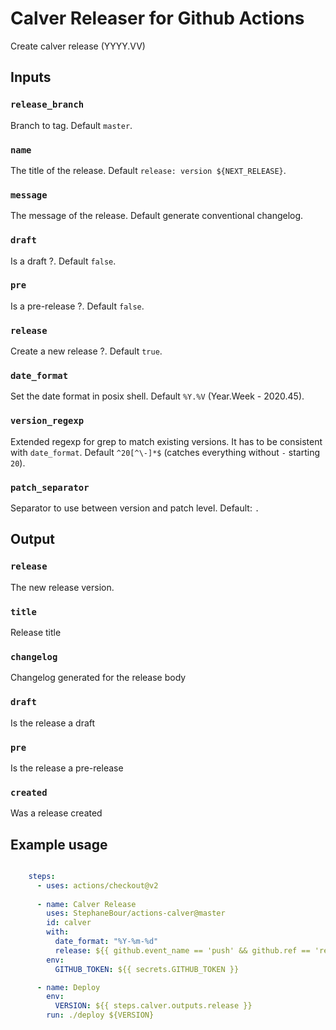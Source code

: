 # Calver Releaser for Github Actions

Create calver release (YYYY.VV)

## Inputs

### `release_branch`

Branch to tag. Default `master`.

### `name`

The title of the release. Default `release: version ${NEXT_RELEASE}`.

### `message`

The message of the release. Default generate conventional changelog.

### `draft`

Is a draft ?. Default `false`.

### `pre`

Is a pre-release ?. Default `false`.

### `release`

Create a new release ?. Default `true`.

### `date_format`

Set the date format in posix shell. Default `%Y.%V` (Year.Week - 2020.45).

### `version_regexp`

Extended regexp for grep to match existing versions. It has to be consistent with `date_format`. Default `^20[^\-]*$` (catches everything without `-` starting `20`).

### `patch_separator`

Separator to use between version and patch level. Default: `.`

## Output

### `release`

The new release version.

### `title`

Release title

### `changelog`

Changelog generated for the release body

### `draft`

Is the release a draft

### `pre`

Is the release a pre-release

### `created`

Was a release created

## Example usage

```yaml

    steps:
      - uses: actions/checkout@v2
        
      - name: Calver Release
        uses: StephaneBour/actions-calver@master
        id: calver
        with:
          date_format: "%Y-%m-%d"
          release: ${{ github.event_name == 'push' && github.ref == 'refs/heads/master' }}
        env:
          GITHUB_TOKEN: ${{ secrets.GITHUB_TOKEN }}

      - name: Deploy
        env:
          VERSION: ${{ steps.calver.outputs.release }}
        run: ./deploy ${VERSION}
```
